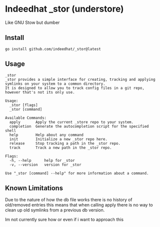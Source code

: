 # Indeedhat _stor (understore)
Like GNU Stow but dumber

## Install
```console
go install github.com/indeedhat/_stor@latest
```

## Usage
```
_stor
_stor provides a simple interface for creating, tracking and applying symlinks on your system to a common directory.
It is designed to allow you to track config files in a git repo, however that's not its only use.

Usage:
  _stor [flags]
  _stor [command]

Available Commands:
  apply       Apply the current _store repo to your system.
  completion  Generate the autocompletion script for the specified shell
  help        Help about any command
  init        Initialize a new _stor repo here.
  release     Stop tracking a path in the _stor repo.
  track       Track a new path in the _stor repo.

Flags:
  -h, --help      help for _stor
  -v, --version   version for _stor

Use "_stor [command] --help" for more information about a command.
```

## Known Limitations
Due to the nature of how the db file works there is no history of old/removed entries this means that when calling apply
there is no way to clean up old symlinks from a previous db version.

Im not currently sure how or even if i want to approach this
